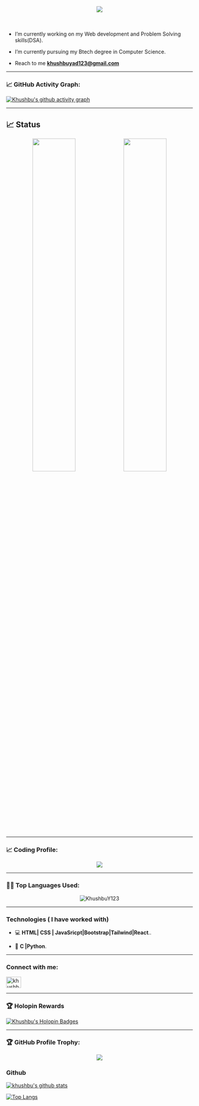 <h1 align="center">
  <a href="https://git.io/typing-svg">
    <img src="https://readme-typing-svg.herokuapp.com/?lines=Hii,+There!+👋;This+is+Khushbu+Yadav....&center=true&size=30">
  </a>
</h1>
<br>


-  I’m currently working on my Web development and Problem Solving skills(DSA).
  
-  I’m currently pursuing my Btech degree in Computer Science.

-  Reach to me **khushbuyad123@gmail.com**


---
### 📈 GitHub Activity Graph:

[![Khushbu's github activity graph](https://github-readme-activity-graph.vercel.app/graph?username=KhushbuY123&bg_color=0f2d3d&color=1cadfb&line=1cadfb&point=1cadfb&area=true&hide_border=true)](https://github.com/KhushbuY123/github-readme-activity-graph)
  
 ---
## 📈 Status
<p align="center">

  <img width="48%" src="https://github-readme-stats.vercel.app/api?username=KhushbuY123&show_icons=true&theme=tokyonight" />
  <img width="48%" src="https://github-readme-streak-stats.herokuapp.com/?user=KhushbuY123&theme=tokyonight" />
</p>


---
### 📈 Coding Profile:
<p align="center">
  <a target="_blank" href="https://leetcode.com/khushbu_In/" rel="noopener noreferrer">
    <img src="https://leetcard.jacoblin.cool/khushbu_In?theme=nord&font=Poppins%20Infant&ext=heatmap">
  </a>
</p>

---

### 👨‍💻 Top Languages Used:

<p align="center">
  <img src = "https://readme-stats-hazel-two.vercel.app/api/top-langs/?username=KhushbuY123&layout=compact&bg_color=30,0f2d3d,1cadfb&title_color=fff&text_color=fff" alt="KhushbuY123" />
</p>


---


### Technologies ( I have worked with)

<p>
  
- 💻 **HTML| CSS | JavaSricpt|Bootstrap|Tailwind|React**..
  
- 🔧 **C |Python**.
</p>

---
<h3 align="left">Connect with me:</h3>
<p align="left">
<a href="https://linkedin.com/in/khushbu10yadav" target="blank"><img align="center" src="https://raw.githubusercontent.com/rahuldkjain/github-profile-readme-generator/master/src/images/icons/Social/linked-in-alt.svg" alt="khushbu10yadav" height="30" width="40" /></a>


---

### 🏆 Holopin Rewards

[![Khushbu's Holopin Badges](https://holopin.me/@khushbu1023)](https://holopin.io/@khushbu1023)

---

### 🏆 GitHub Profile Trophy:

<p align="center">
  <a href="https://github.com/ryo-ma/github-profile-trophy">
    <img src="https://github-profile-trophy.vercel.app/?username=KhushbuY123&column=8&theme=darkhub&no-frame=true&no-bg=true&rank=SSS,SS,S,AAA,AA,A,B,C,SECRET"/>
  </a>
</p>

### Github

[![khushbu's github stats](https://github-readme-stats.vercel.app/api?username=KhushbuY123&count_private=true&show_icons=true&theme=vue)](https://github.com/KhushbuY123)

[![Top Langs](https://github-readme-stats.vercel.app/api/top-langs/?username=KhushbuY123&layout=compact&langs_count=8&theme=vue)](https://github.com/KhushbuY123)

